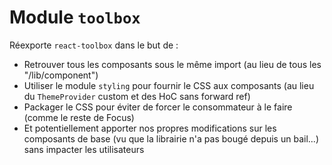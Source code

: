 # Module `toolbox`

Réexporte `react-toolbox` dans le but de :

-   Retrouver tous les composants sous le même import (au lieu de tous les "/lib/component")
-   Utiliser le module `styling` pour fournir le CSS aux composants (au lieu du `ThemeProvider` custom et des HoC sans forward ref)
-   Packager le CSS pour éviter de forcer le consommateur à le faire (comme le reste de Focus)
-   Et potentiellement apporter nos propres modifications sur les composants de base (vu que la librairie n'a pas bougé depuis un bail...) sans impacter les utilisateurs
